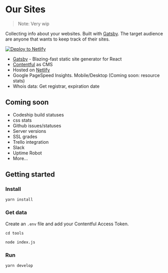 # Our Sites

> Note: Very wip

Collecting info about your websites. Built with [Gatsby](https://www.gatsbyjs.org/). The target audience are anyone that wants to keep track of their sites.

[![Deploy to Netlify](https://www.netlify.com/img/deploy/button.svg)](https://app.netlify.com/start/deploy?repository=https://github.com/urre/oursites)

* [Gatsby](https://www.gatsbyjs.org/) - Blazing-fast static site generator for React
* [Contentful](https://contentful.com) as CMS
* Hosted on [Netlify](https://netlify.com)
* Google PageSpeed Insights. Mobile/Desktop (Coming soon: resource stats)
* Whois data: Get registrar, expiration date

## Coming soon

* Codeship build statuses
* css stats
* Github issues/statuses
* Server versions
* SSL grades
* Trello integration
* Slack
* Uptime Robot
* More...

## Getting started

### Install

    yarn install

### Get data

Create an `.env` file and add your Contentful Access Token.

    cd tools

    node index.js

### Run

    yarn develop
